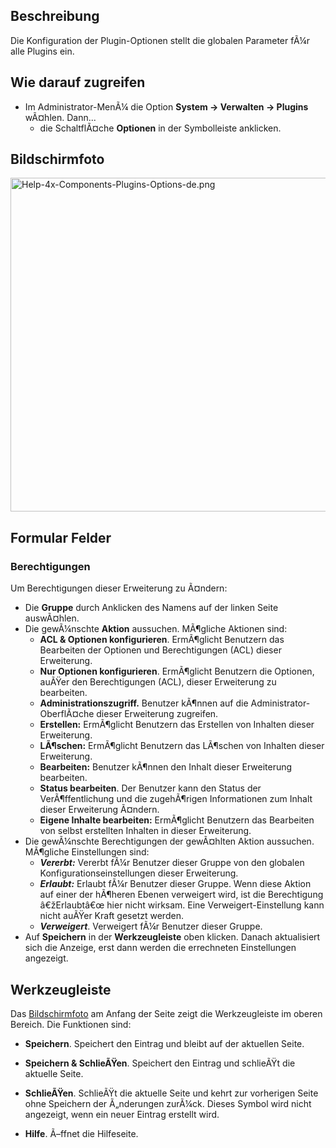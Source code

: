 <!-- Display title: Plugin: Options -->

## Beschreibung

Die Konfiguration der Plugin-Optionen stellt die globalen Parameter fÃ¼r
alle Plugins ein.

## Wie darauf zugreifen

- Im Administrator-MenÃ¼ die Option
  **System **→** Verwalten **→** Plugins** wÃ¤hlen. Dann...
  - die SchaltflÃ¤che **Optionen** in der Symbolleiste anklicken.

## Bildschirmfoto

<img
src="https://docs.joomla.org/images/thumb/1/1b/Help-4x-Components-Plugins-Options-de.png/800px-Help-4x-Components-Plugins-Options-de.png"
decoding="async"
srcset="https://docs.joomla.org/images/thumb/1/1b/Help-4x-Components-Plugins-Options-de.png/1200px-Help-4x-Components-Plugins-Options-de.png 1.5x, https://docs.joomla.org/images/thumb/1/1b/Help-4x-Components-Plugins-Options-de.png/1600px-Help-4x-Components-Plugins-Options-de.png 2x"
data-file-width="1626" data-file-height="1086" width="800" height="534"
alt="Help-4x-Components-Plugins-Options-de.png" />

## Formular Felder

### Berechtigungen

Um Berechtigungen dieser Erweiterung zu Ã¤ndern:

- Die **Gruppe** durch Anklicken des Namens auf der linken Seite
  auswÃ¤hlen.
- Die gewÃ¼nschte **Aktion** aussuchen. MÃ¶gliche Aktionen sind:
  - **ACL & Optionen konfigurieren**. ErmÃ¶glicht Benutzern das
    Bearbeiten der Optionen und Berechtigungen (ACL) dieser Erweiterung.
  - **Nur Optionen konfigurieren**. ErmÃ¶glicht Benutzern die Optionen,
    auÃŸer den Berechtigungen (ACL), dieser Erweiterung zu bearbeiten.
  - **Administrationszugriff.** Benutzer kÃ¶nnen auf die
    Administrator-OberflÃ¤che dieser Erweiterung zugreifen.
  - **Erstellen:** ErmÃ¶glicht Benutzern das Erstellen von Inhalten
    dieser Erweiterung.
  - **LÃ¶schen:** ErmÃ¶glicht Benutzern das LÃ¶schen von Inhalten dieser
    Erweiterung.
  - **Bearbeiten:** Benutzer kÃ¶nnen den Inhalt dieser Erweiterung
    bearbeiten.
  - **Status bearbeiten**. Der Benutzer kann den Status der
    VerÃ¶ffentlichung und die zugehÃ¶rigen Informationen zum Inhalt
    dieser Erweiterung Ã¤ndern.
  - **Eigene Inhalte bearbeiten:** ErmÃ¶glicht Benutzern das Bearbeiten
    von selbst erstellten Inhalten in dieser Erweiterung.
- Die gewÃ¼nschte Berechtigungen der gewÃ¤hlten Aktion aussuchen.
  MÃ¶gliche Einstellungen sind:
  - ***Vererbt:*** Vererbt fÃ¼r Benutzer dieser Gruppe von den globalen
    Konfigurationseinstellungen dieser Erweiterung.
  - ***Erlaubt:*** Erlaubt fÃ¼r Benutzer dieser Gruppe. Wenn diese
    Aktion auf einer der hÃ¶heren Ebenen verweigert wird, ist die
    Berechtigung â€žErlaubtâ€œ hier nicht wirksam. Eine
    Verweigert-Einstellung kann nicht auÃŸer Kraft gesetzt werden.
  - ***Verweigert***. Verweigert fÃ¼r Benutzer dieser Gruppe.
- Auf **Speichern** in der **Werkzeugleiste** oben klicken. Danach
  aktualisiert sich die Anzeige, erst dann werden die errechneten
  Einstellungen angezeigt.

## Werkzeugleiste

Das [Bildschirmfoto](#Bildschirmfoto) am Anfang der Seite zeigt die
Werkzeugleiste im oberen Bereich. Die Funktionen sind:

- **Speichern**. Speichert den Eintrag und bleibt auf der aktuellen
  Seite.

<!-- -->

- **Speichern & SchlieÃŸen**. Speichert den Eintrag und schlieÃŸt die
  aktuelle Seite.

<!-- -->

- **SchlieÃŸen**. SchlieÃŸt die aktuelle Seite und kehrt zur vorherigen
  Seite ohne Speichern der Ã„nderungen zurÃ¼ck. Dieses Symbol wird nicht
  angezeigt, wenn ein neuer Eintrag erstellt wird.

<!-- -->

- **Hilfe**. Ã–ffnet die Hilfeseite.
